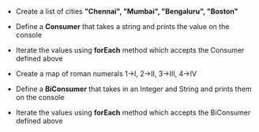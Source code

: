* Create a list of cities __"Chennai", "Mumbai", "Bengaluru", "Boston"__
* Define a __Consumer__ that takes a string and prints the value on the console
* Iterate the values using __forEach__ method which accepts the Consumer defined above

* Create a map of roman numerals 1->I, 2->II, 3->III, 4->IV
* Define a __BiConsumer__ that takes in an Integer and String and prints them on the console
* Iterate the values using __forEach__ method which accepts the BiConsumer defined above